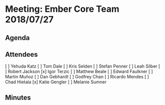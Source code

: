 # Meeting: Ember Core Team 2018/07/27

## Agenda

## Attendees
[ ] Yehuda Katz
[ ] Tom Dale
[ ] Kris Selden
[ ] Stefan Penner
[ ] Leah Silber
[ ] Robert Jackson
[x] Igor Terzic
[ ] Matthew Beale
[ ] Edward Faulkner
[ ] Martin Muñoz
[ ] Dan Gebhardt
[ ] Godfrey Chan
[ ] Ricardo Mendes
[ ] Chad Hietala
[x] Katie Gengler
[ ] Melanie Sumner

## Minutes


